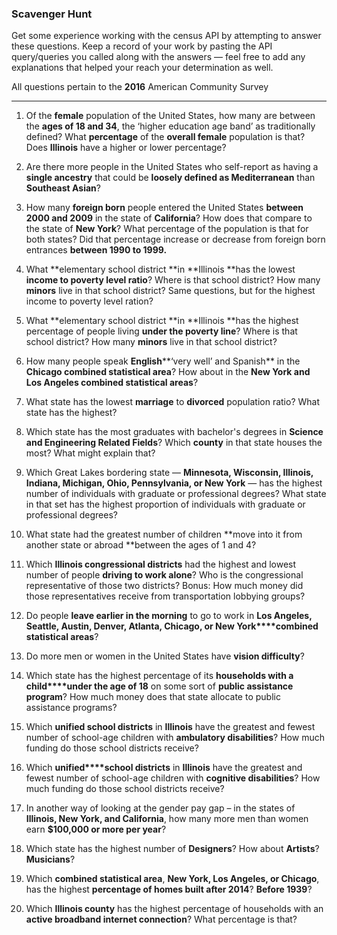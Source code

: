 ### Scavenger Hunt
Get some experience working with the census API by attempting to answer these questions. Keep a record of your work by pasting the API query/queries you called along with the answers — feel free to add any explanations that helped your reach your determination as well.

All questions pertain to the **2016** American Community Survey

-----


1. Of the **female** population of the United States, how many are between the **ages of 18 and 34**, the ‘higher education age band’ as traditionally defined? What **percentage** of the **overall female** population is that? Does **Illinois** have a higher or lower percentage?

1. Are there more people in the United States who self-report as having a **single ancestry** that could be **loosely defined as Mediterranean** than **Southeast Asian**?

1. How many **foreign born** people entered the United States **between 2000 and 2009** in the state of **California**? How does that compare to the state of **New York**? What percentage of the population is that for both states? Did that percentage increase or decrease from foreign born entrances **between 1990 to 1999.**

1. What **elementary school district **in **Illinois **has the lowest **income to poverty level ratio**? Where is that school district? How many **minors** live in that school district? Same questions, but for the highest income to poverty level ration?

1. What **elementary school district **in **Illinois **has the highest percentage of people living **under the poverty line**? Where is that school district? How many **minors** live in that school district?

1. How many people speak **English****‘very well’ and Spanish** in the **Chicago combined statistical area**? How about in the **New York and Los Angeles combined statistical areas**?

1. What state has the lowest **marriage** to **divorced** population ratio? What state has the highest?

1. Which state has the most graduates with bachelor's degrees in **Science and Engineering Related Fields**? Which **county** in that state houses the most? What might explain that?

1. Which Great Lakes bordering state — **Minnesota, Wisconsin, Illinois, Indiana, Michigan, Ohio, Pennsylvania, or New York** — has the highest number of individuals with graduate or professional degrees? What state in that set has the highest proportion of individuals with graduate or professional degrees?

1. What state had the greatest number of children **move into it from another state or abroad **between the ages of 1 and 4?

1.  Which **Illinois congressional districts** had the highest and lowest number of people **driving to work alone**? Who is the congressional representative of those two districts? Bonus: How much money did those representatives receive from transportation lobbying groups?  

1. Do people **leave earlier in the morning** to go to work in **Los Angeles, Seattle, Austin, Denver, Atlanta, Chicago, or New York****combined statistical areas**?

1. Do more men or women in the United States have **vision difficulty**?

1. Which state has the highest percentage of its **households with a child****under the age of 18** on some sort of **public assistance program**? How much money does that state allocate to public assistance programs?

1. Which **unified school districts** in **Illinois** have the greatest and fewest number of school-age children with **ambulatory disabilities**? How much funding do those school districts receive?

1. Which **unified****school districts** in **Illinois** have the greatest and fewest number of school-age children with **cognitive disabilities**? How much funding do those school districts receive?

1. In another way of looking at the gender pay gap – in the states of **Illinois, New York, and California**, how many more men than women earn **$100,000 or more per year**?

1. Which state has the highest number of **Designers**? How about **Artists**? **Musicians**? 

1. Which **combined statistical area**, **New York, Los Angeles, or Chicago**, has the highest **percentage of homes built after 2014**? **Before 1939**?

1. Which **Illinois county** has the highest percentage of households with an **active broadband internet connection**? What percentage is that?